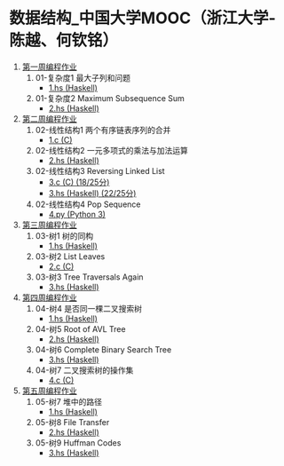 # 数据结构_中国大学MOOC（浙江大学-陈越、何钦铭）

1. [第一周编程作业](第一周编程作业)
   1. 01-复杂度1 最大子列和问题
      * [1.hs (Haskell)](第一周编程作业/1.hs)
   1. 01-复杂度2 Maximum Subsequence Sum
      * [2.hs (Haskell)](第一周编程作业/2.hs)
1. [第二周编程作业](第二周编程作业)
   1. 02-线性结构1 两个有序链表序列的合并
      * [1.c (C)](第二周编程作业/1.c)
   1. 02-线性结构2 一元多项式的乘法与加法运算
      * [2.hs (Haskell)](第二周编程作业/2.hs)
   1. 02-线性结构3 Reversing Linked List
      * [3.c (C) (18/25分)](第二周编程作业/3.c)
      * [3.hs (Haskell) (22/25分)](第二周编程作业/3.hs)
   1. 02-线性结构4 Pop Sequence
      * [4.py (Python 3)](第二周编程作业/4.py)
1. [第三周编程作业](第三周编程作业)
   1. 03-树1 树的同构
      * [1.hs (Haskell)](第三周编程作业/1.hs)
   1. 03-树2 List Leaves
      * [2.c (C)](第三周编程作业/2.c)
   1. 03-树3 Tree Traversals Again
      * [3.hs (Haskell)](第三周编程作业/3.hs)
1. [第四周编程作业](第四周编程作业)
   1. 04-树4 是否同一棵二叉搜索树
      * [1.hs (Haskell)](第四周编程作业/1.hs)
   1. 04-树5 Root of AVL Tree
      * [2.hs (Haskell)](第四周编程作业/2.hs)
   1. 04-树6 Complete Binary Search Tree
      * [3.hs (Haskell)](第四周编程作业/3.hs)
   1. 04-树7 二叉搜索树的操作集
      * [4.c (C)](第四周编程作业/4.c)
1. [第五周编程作业](第五周编程作业)
   1. 05-树7 堆中的路径
      * [1.hs (Haskell)](第五周编程作业/1.hs)
   1. 05-树8 File Transfer
      * [2.hs (Haskell)](第五周编程作业/2.hs)
   1. 05-树9 Huffman Codes
      * [3.hs (Haskell)](第五周编程作业/3.hs)
